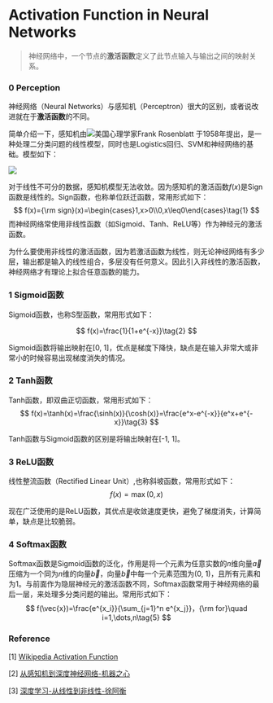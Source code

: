 # Activation Function in Neural Networks

> 神经网络中，一个节点的**激活函数**定义了此节点输入与输出之间的映射关系。

### 0 Perception

神经网络（Neural Networks）与感知机（Perceptron）很大的区别，或者说改进就在于**激活函数**的不同。

简单介绍一下，感知机由![](https://upload.wikimedia.org/wikipedia/commons/thumb/a/a4/Flag_of_the_United_States.svg/38px-Flag_of_the_United_States.svg.png)美国心理学家Frank Rosenblatt 于1958年提出，是一种处理二分类问题的线性模型，同时也是Logistics回归、SVM和神经网络的基础。模型如下：

![](https://upload.wikimedia.org/wikipedia/commons/thumb/3/31/Perceptron.svg/750px-Perceptron.svg.png)

对于线性不可分的数据，感知机模型无法收敛。因为感知机的激活函数$f(x)$是Sign函数是线性的。Sign函数，也称单位跃迁函数，常用形式如下：
$$
f(x)={\rm sign}(x)=\begin{cases}1,x>0\\0,x\leq0\end{cases}\tag{1}
$$
而神经网络常使用非线性函数（如Sigmoid、Tanh、ReLU等）作为神经元的激活函数。

为什么要使用非线性的激活函数，因为若激活函数为线性，则无论神经网络有多少层，输出都是输入的线性组合，多层没有任何意义。因此引入非线性的激活函数，神经网络才有理论上拟合任意函数的能力。

### 1 Sigmoid函数

Sigmoid函数，也称S型函数，常用形式如下：

$$
f(x)=\frac{1}{1+e^{-x}}\tag{2}
$$

Sigmoid函数将输出映射在[0, 1]，优点是梯度下降快，缺点是在输入非常大或非常小的时候容易出现梯度消失的情况。

### 2 Tanh函数

Tanh函数，即双曲正切函数，常用形式如下：
$$
f(x)=\tanh(x)=\frac{\sinh(x)}{\cosh(x)}=\frac{e^x-e^{-x}}{e^x+e^{-x}}\tag{3}
$$

Tanh函数与Sigmoid函数的区别是将输出映射在[-1, 1]。

### 3 ReLU函数

线性整流函数（Rectified Linear Unit）,也称斜坡函数，常用形式如下：
$$
f(x)=\max(0,x)\tag{4}
$$

现在广泛使用的是ReLU函数，其优点是收敛速度更快，避免了梯度消失，计算简单，缺点是比较脆弱。

### 4 Softmax函数

Softmax函数是Sigmoid函数的泛化，作用是将一个元素为任意实数的$n$维向量$\vec{a}$压缩为一个同为$n$维的向量$\vec{b}$，向量$\vec{b}$中每一个元素范围为(0, 1)，且所有元素和为1。与前面作为隐层神经元的激活函数不同，Softmax函数常用于神经网络的最后一层，来处理多分类问题的输出。常用形式如下：
$$
f(\vec{x})=\frac{e^{x_i}}{\sum_{j=1}^n e^{x_j}}，{\rm for}\quad i=1,\dots,n\tag{5}
$$

### Reference

\[1] [Wikipedia Activation Function](https://en.wikipedia.org/wiki/Activation_function)

\[2] [从感知机到深度神经网络-机器之心](https://www.jiqizhixin.com/articles/2018-01-15-2)

\[3] [深度学习-从线性到非线性-徐阿衡](http://www.shuang0420.com/2017/01/21/%E7%A5%9E%E7%BB%8F%E7%BD%91%E7%BB%9C-%E4%BB%8E%E7%BA%BF%E6%80%A7%E5%88%B0%E9%9D%9E%E7%BA%BF%E6%80%A7/)